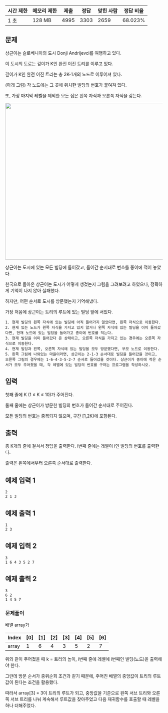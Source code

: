| 시간 제한 | 메모리 제한 | 제출 | 정답 | 맞힌 사람 | 정답 비율 |
| --- | --- | --- | --- | --- | --- |
| 1 초 | 128 MB | 4995 | 3303 | 2659 | 68.023% |

## 문제

상근이는 슬로베니아의 도시 Donji Andrijevci를 여행하고 있다. 

이 도시의 도로는 깊이가 K인 완전 이진 트리를 이루고 있다. 

깊이가 K인 완전 이진 트리는 총 2K-1개의 노드로 이루어져 있다. 

(아래 그림) 각 노드에는 그 곳에 위치한 빌딩의 번호가 붙여져 있다. 

또, 가장 마지막 레벨을 제외한 모든 집은 왼쪽 자식과 오른쪽 자식을 갖는다.

<img src="https://user-images.githubusercontent.com/97737822/215090442-7875f22d-2d6c-4b2a-83c9-c5d42ae54f81.png" width="1000" height="500" />

상근이는 도시에 있는 모든 빌딩에 들어갔고, 들어간 순서대로 번호를 종이에 적어 놓았다. 

한국으로 돌아온 상근이는 도시가 어떻게 생겼는지 그림을 그려보려고 하였으나, 정확하게 기억이 나지 않아 실패했다. 

하지만, 어떤 순서로 도시를 방문했는지 기억해냈다.

가장 처음에 상근이는 트리의 루트에 있는 빌딩 앞에 서있다.

```
1. 현재 빌딩의 왼쪽 자식에 있는 빌딩에 아직 들어가지 않았다면, 왼쪽 자식으로 이동한다.
2. 현재 있는 노드가 왼쪽 자식을 가지고 있지 않거나 왼쪽 자식에 있는 빌딩을 이미 들어갔다면, 현재 노드에 있는 빌딩을 들어가고 종이에 번호를 적는다.
3. 현재 빌딩을 이미 들어갔다 온 상태이고, 오른쪽 자식을 가지고 있는 경우에는 오른쪽 자식으로 이동한다.
4. 현재 빌딩과 왼쪽, 오른쪽 자식에 있는 빌딩을 모두 방문했다면, 부모 노드로 이동한다.
5. 왼쪽 그림에 나와있는 마을이라면, 상근이는 2-1-3 순서대로 빌딩을 들어갔을 것이고, 오른쪽 그림의 경우에는 1-6-4-3-5-2-7 순서로 들어갔을 것이다. 상근이가 종이에 적은 순서가 모두 주어졌을 때, 각 레벨에 있는 빌딩의 번호를 구하는 프로그램을 작성하시오.
```

## 입력

첫째 줄에 K (1 ≤ K ≤ 10)가 주어진다.

둘째 줄에는 상근이가 방문한 빌딩의 번호가 들어간 순서대로 주어진다. 

모든 빌딩의 번호는 중복되지 않으며, 구간 [1,2K)에 포함된다.

## 출력

총 K개의 줄에 걸쳐서 정답을 출력한다. i번째 줄에는 레벨이 i인 빌딩의 번호를 출력한다. 

출력은 왼쪽에서부터 오른쪽 순서대로 출력한다.

## 예제 입력 1

```
2
2 1 3
```

## 예제 출력 1

```
1
2 3
```

## 예제 입력 2

```
3
1 6 4 3 5 2 7
```

## 예제 출력 2

```
3
6 2
1 4 5 7
```

### 문제풀이

배열 array가 

| Index | [0] | [1] | [2] | [3] | [4] | [5] | [6] |
| --- | --- | --- | --- | --- | --- | --- | --- |
| array | 1 | 6 | 4 | 3 | 5 | 2 | 7 |

위와 같이 주어졌을 때 k = 트리의 높이, i번째 줄에 레벨에 i번째인 빌딩(노드)을 출력해야 한다.

그런데 방문 순서가 중위순회 조건과 같기 때문에, 주어진 배열의 중앙값이 트리의 루트값이 된다는 조건을 활용했다.

따라서 array[3] = 3이 트리의 루트가 되고, 중앙값을 기준으로 왼쪽 서브 트리와 오른쪽 서브 트리를 나눠 계속해서 루트값을 찾아주었고 다음 재귀함수를 호출할 때 레벨을 하나 더해주었다. 